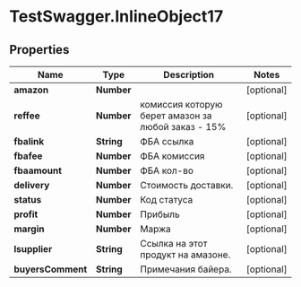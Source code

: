# TestSwagger.InlineObject17

## Properties

Name | Type | Description | Notes
------------ | ------------- | ------------- | -------------
**amazon** | **Number** |  | [optional] 
**reffee** | **Number** | комиссия которую берет амазон за любой заказ - 15% | [optional] 
**fbalink** | **String** | ФБА ссылка | [optional] 
**fbafee** | **Number** | ФБА комиссия | [optional] 
**fbaamount** | **Number** | ФБА кол-во | [optional] 
**delivery** | **Number** | Стоимость доставки. | [optional] 
**status** | **Number** | Код статуса | [optional] 
**profit** | **Number** | Прибыль | [optional] 
**margin** | **Number** | Маржа | [optional] 
**lsupplier** | **String** | Ссылка на этот продукт на амазоне. | [optional] 
**buyersComment** | **String** | Примечания байера. | [optional] 


